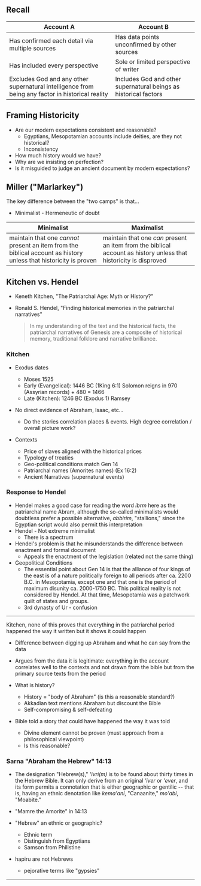 ---
---

## Recall

Account A | Account B
--- | ---
Has confirmed each detail via multiple sources | Has data points unconfirmed by other sources
Has included every perspective | Sole or limited perspective of writer
Excludes God and any other supernatural intelligence from being any factor in historical reality | Includes God and other supernatural beings as historical factors

## Framing Historicity

- Are our modern expectations consistent and reasonable?
  - Egyptians, Mesopotamian accounts include deities, are they not historical?
  - Inconsistency
- How much history would we have?
- Why are we insisting on perfection?
- Is it misguided to judge an ancient document by modern expectations?

## Miller ("Marlarkey")

The key difference between the "two camps" is that...

- Minimalist - Hermeneutic of doubt

Minimalist | Maximalist
--- | ---
maintain that one _cannot_ present an item from the biblical account as history unless that historicity is proven | maintain that one _can_ present an item from the biblical account as history unless that historicity is disproved

## Kitchen vs. Hendel

- Keneth Kitchen, "The Patriarchal Age: Myth or History?"

- Ronald S. Hendel, "Finding historical memories in the patriarchal narratives"
  > In my understanding of the text and the historical facts, the patriarchal narratives of Genesis are a composite of historical memory, traditional folklore and narrative brilliance.

### Kitchen

- Exodus dates
  - Moses 1525
  - Early (Evangelical): 1446 BC (1King 6:1) Solomon reigns in 970 (Assyrian records) + 480 = 1466
  - Late (Kitchen): 1246 BC (Exodus 1) Ramsey

- No direct evidence of Abraham, Isaac, etc...
  - Do the stories correlation places & events. High degree correlation / overall picture work?

- Contexts
  - Price of slaves aligned with the historical prices
  - Typology of treaties
  - Geo-political conditions match Gen 14
  - Patriarchal names (Amorites names) (Ex 16:2)
  - Ancient Narratives (supernatural events)

### Response to Hendel

- Hendel makes a good case for reading the word _ibrm_ here as the patriarchal name Abram, although the so-called minimalists would doubtless prefer a possible alternative, _abbirim_, "stallions," since the Egyptian script would also permit this interpretation
- Hendel - Not extreme minimalist
  - There is a spectrum
- Hendel's problem is that he misunderstands the difference between enactment and formal document
  - Appeals the enactment of the legislation (related not the same thing)
- Geopolitical Conditions
  - The essential point about Gen 14 is that the alliance of four kings of the east is of a nature politically foreign to all periods after ca. 2200 B.C. in Mesopotamia, except one and that one is the period of maximum disunity ca. 2000-1750 BC. This political reality is not considered by Hendel. At that time, Mesopotamia was a patchwork quilt of states and groups.
  - 3rd dynasty of Ur - confusion

<hr class='section'>

Kitchen, none of this proves that everything in the patriarchal period happened the way it written but it shows it could happen

- Difference between digging up Abraham and what he can say from the data

- Argues from the data it is legitimate: everything in the account correlates well to the contexts and not drawn from the bible but from the primary source texts from the period

- What is history?
  - History = "body of Abraham" (is this a reasonable standard?)
  - Akkadian text mentions Abraham but discount the Bible
  - Self-compromising & self-defeating

- Bible told a story that could have happened the way it was told
  - Divine element cannot be proven (must approach from a philosophical viewpoint)
  - Is this reasonable?

### Sarna "Abraham the Hebrew" 14:13

- The designation "Hebrew(s)," _'ivri(m)_ is to be found about thirty times in the Hebrew Bible. It can only derive from an original _'iver_ or _'ever_, and its form permits a connotation that is either geographic or gentilic -- that is, having an ethnic denotation like _kema'ani_, "Canaanite," _mo'abi_, "Moabite."

- "Mamre the Amorite" in 14:13

- "Hebrew" an ethnic or geographic?
  - Ethnic term
  - Distinguish from Egyptians
  - Samson from Philistine

- hapiru are not Hebrews
  - pejorative terms like "gypsies"

<hr class='logo'>